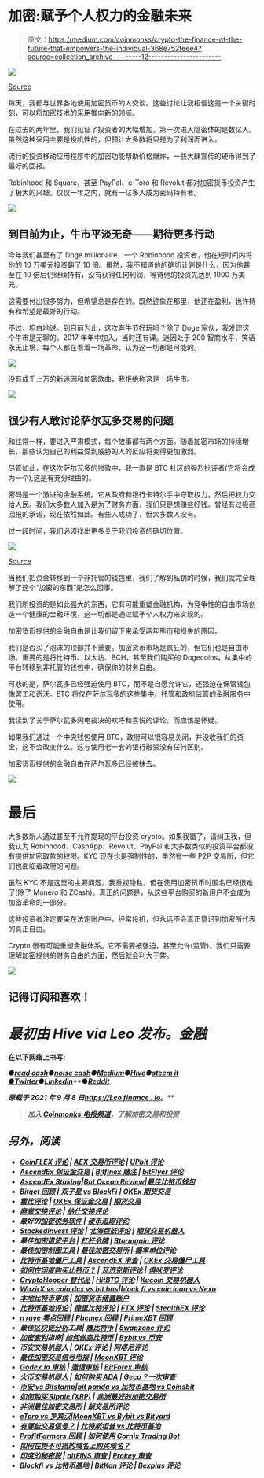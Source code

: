 # 加密:赋予个人权力的金融未来

> 原文：<https://medium.com/coinmonks/crypto-the-finance-of-the-future-that-empowers-the-individual-368e752feee4?source=collection_archive---------12----------------------->

![](img/b08896445bcd9a70d5ffc75d98b9f277.png)

[Source](https://pixabay.com/photos/cryptocurrency-concept-chess-3412233/)

每天，我都与世界各地使用加密货币的人交谈。这些讨论让我相信这是一个关键时刻，可以将加密技术的采用推向新的领域。

在过去的两年里，我们见证了投资者的大幅增加。第一次进入隐密体的是数亿人。虽然这种采用主要是投机性的，但预计大多数将只是为了利润而进入。

流行的投资移动应用程序中的加密功能帮助价格爆炸，一些大肆宣传的硬币得到了最好的回报。

Robinhood 和 Square，甚至 PayPal、e-Toro 和 Revolut 都对加密货币投资产生了极大的兴趣。仅仅一年之内，就有一亿多人成为密码持有者。

![](img/f45130952a53784172d47cb34123d59a.png)

## 到目前为止，牛市平淡无奇——期待更多行动

今年我们甚至有了 Doge millionaire，一个 Robinhood 投资者，他在短时间内将他的 10 万美元投资翻了 10 倍。虽然，我不知道他的确切计划是什么，因为他甚至在 10 倍后仍继续持有，没有获得任何利润，等待他的投资先达到 1000 万美元。

这需要付出很多努力，但希望总是存在的。既然迹象在那里，他还在盈利，也许持有和希望是最好的行动。

不过，坦白地说。到目前为止，这次奔牛节好玩吗？除了 Doge 家伙，我发现这个牛市是无聊的。2017 年年中加入，当时还有课。迷因处于 200 智商水平，笑话永无止境，每个人都在看着一场革命，认为这一切都是可能的。

![](img/3ccfaa9a70e5448f80aa41c05b0edfff.png)

没有成千上万的新迷因和加密歌曲，我拒绝称这是一场牛市。

![](img/f45130952a53784172d47cb34123d59a.png)

## 很少有人敢讨论萨尔瓦多交易的问题

和往常一样，要进入严肃模式，每个故事都有两个方面。随着加密市场的持续增长，那些认为自己的利益受到威胁的人的反应将变得更加激烈。

尽管如此，在这次萨尔瓦多的惨败中，我一直是 BTC 社区的强烈批评者(它将会成为一个),这是有充分理由的。

密码是一个激进的金融系统。它从政府和银行卡特尔手中夺取权力，然后把权力交给人民。我们大多数人加入是为了财务方面，我们只是想赚些好钱。曾经有过极高回报的承诺，现在依然如此。有些人成功了，但大多数人没有。

过一段时间，我们必须找出更多关于我们投资的确切位置。

![](img/93c54cf6c0204d5f55c7f5f02e53f885.png)

[Source](https://pixabay.com/illustrations/freedom-silhouette-woman-2053281/)

当我们把资金转移到一个非托管的钱包里，我们了解到私钥的时候，我们就完全理解了这个“加密的东西”是怎么回事。

我们所投资的是如此强大的东西，它有可能重塑金融机构，为竞争性的自由市场创造一个健康的金融环境，这一切都是通过赋予个人权力来实现的。

加密货币提供的金融自由是让我们留下来承受两年熊市和损失的原因。

我们是否买了泡沫的顶部并不重要。加密货币市场是疯狂的，但它们也是自由市场。重要的是将比特币、以太坊、BCH，甚至我们购买的 Dogecoins，从集中的平台转移到非托管的钱包中，确保你的财务自由。

可悲的是，萨尔瓦多已经强迫使用 BTC，而不是自愿允许它，还强迫在保管钱包像罢工和奇沃。BTC 将仅在萨尔瓦多的这些集中、托管和政府监管的金融服务中使用。

我读到了关于萨尔瓦多闪电裁决的欢呼和喜悦的评论，而应该是怀疑。

如果我们通过一个中央钱包使用 BTC，政府可以很容易关闭，并没收我们的资金，这不会改变什么。这与使用老一套的银行融资没有任何区别。

加密货币提供的金融自由在萨尔瓦多已经被抹去。

![](img/f45130952a53784172d47cb34123d59a.png)

# 最后

大多数新人通过甚至不允许提现的平台投资 crypto。如果我错了，请纠正我，但我认为 Robinhood、CashApp、Revolut、PayPal 和大多数类似的投资平台都没有提供加密取款的权限。KYC 现在也是强制性的，虽然有一些 P2P 交易所，但它们也面临着政府的问题。

虽然 KYC 不是这里的主要问题。我重视隐私，但在使用加密货币时匿名已经很难了(除了 Monero 和 ZCash)。真正的问题是，从这些平台购买的新用户不会成为加密革命的一部分。

这些投资者注定要呆在法定账户中，经常投机，但永远不会真正意识到加密所代表的真正自由。

Crypto 很有可能重塑金融体系。它不需要被强迫，甚至允许(监管)，我们只需要理解加密提供的财务自由的方面，然后就会利大于弊。

![](img/f45130952a53784172d47cb34123d59a.png)

## 记得订阅和喜欢！

# *最初由 Hive via Leo 发布。金融*

**在以下网络上书写:**

*●*[***read cash***](https://read.cash/@Pantera)*●*[***noise cash***](https://noise.cash/u/Pantera99)*●*[***Medium***](/@panterabch)*●*[***Hive***](https://hive.blog/@pantera1)*●*[***steem it*** *●*](https://steemit.com/@pantera1)[***Twitter***](https://twitter.com/Panterabch)*●*[***LinkedIn***](https://www.linkedin.com/in/panterabch/)**●*[***Reddit***](https://www.reddit.com/user/PanteraBCH)*

****原载于 2021 年 9 月 8 日*[*https://Leo finance . io*](https://leofinance.io/@pantera1/crypto-empowering-the-individual)*。****

> ***加入 [Coinmonks 电报频道](https://t.me/coincodecap)，了解加密交易和投资***

## ***另外，阅读***

*   ***[CoinFLEX 评论](https://blog.coincodecap.com/coinflex-review) | [AEX 交易所评论](https://blog.coincodecap.com/aex-exchange-review) | [UPbit 评论](https://blog.coincodecap.com/upbit-review)***
*   ***[AscendEx 保证金交易](https://blog.coincodecap.com/ascendex-margin-trading) | [Bitfinex 赌注](https://blog.coincodecap.com/bitfinex-staking) | [bitFlyer 评论](https://blog.coincodecap.com/bitflyer-review)***
*   ***[AscendEx Staking](https://blog.coincodecap.com/ascendex-staking)|[Bot Ocean Review](https://blog.coincodecap.com/bot-ocean-review)|[最佳比特币钱包](https://blog.coincodecap.com/bitcoin-wallets-india)***
*   ***[Bitget 回顾](https://blog.coincodecap.com/bitget-review) | [双子星 vs BlockFi](https://blog.coincodecap.com/gemini-vs-blockfi) | [OKEx 期货交易](https://blog.coincodecap.com/okex-futures-trading)***
*   ***[霍比评论](https://blog.coincodecap.com/huobi-review) | [OKEx 保证金交易](https://blog.coincodecap.com/okex-margin-trading) | [期货交易](https://blog.coincodecap.com/futures-trading)***
*   ***[麻雀交换评论](https://blog.coincodecap.com/sparrow-exchange-review) | [纳什交换评论](https://blog.coincodecap.com/nash-exchange-review)***
*   ***最好的[加密税务软件](/coinmonks/best-crypto-tax-tool-for-my-money-72d4b430816b) | [硬币追踪评论](/coinmonks/cointracking-review-a-reliable-cryptocurrency-tax-software-5114e3eb5737)***
*   ***[Stackedinvest 评论](https://blog.coincodecap.com/stackedinvest-review) | [北海巨妖评论](/coinmonks/kraken-review-6165fc1056ac) | [期货交易机器人](/coinmonks/futures-trading-bots-5a282ccee3f5)***
*   ***最佳[加密借贷平台](/coinmonks/top-5-crypto-lending-platforms-in-2020-that-you-need-to-know-a1b675cec3fa) | [杠杆令牌](/coinmonks/leveraged-token-3f5257808b22) | [Stormgain 评论](https://blog.coincodecap.com/stormgain-review)***
*   ***最佳[加密制图工具](/coinmonks/what-are-the-best-charting-platforms-for-cryptocurrency-trading-85aade584d80) | [最佳加密交易所](/coinmonks/crypto-exchange-dd2f9d6f3769) | [概率单位评论](https://blog.coincodecap.com/probit-review)***
*   ***[比特币基地僵尸工具](/coinmonks/coinbase-bots-ac6359e897f3) | [AscendEX 审查](/coinmonks/ascendex-review-53e829cf75fa) | [OKEx 交易僵尸工具](/coinmonks/okex-trading-bots-234920f61e60)***
*   ***[如何在印度购买比特币？](/coinmonks/buy-bitcoin-in-india-feb50ddfef94) | [瓦济克斯评论](/coinmonks/wazirx-review-5c811b074f5b) | [俱吠罗评论](/coinmonks/coinswitch-kuber-review-1a8dc5c7a739)***
*   ***[CryptoHopper 替代品](/coinmonks/cryptohopper-alternatives-d67287b16d27) | [HitBTC 评论](/coinmonks/hitbtc-review-c5143c5d53c2) | [Kucoin 交易机器人](/coinmonks/kucoin-trading-bot-automate-your-trades-8cf0ca2138e0)***
*   ***[WazirX vs coin dcx vs bit bns](/coinmonks/wazirx-vs-coindcx-vs-bitbns-149f4f19a2f1)|[block fi vs coin loan vs Nexo](/coinmonks/blockfi-vs-coinloan-vs-nexo-cb624635230d)***
*   ***[本地比特币审核](/coinmonks/localbitcoins-review-6cc001c6ed56) | [加密货币储蓄账户](https://blog.coincodecap.com/cryptocurrency-savings-accounts)***
*   ***[比特币基地评论](/coinmonks/coinbase-review-6ef4e0f56064) | [德里比特评论](/coinmonks/deribit-review-options-fees-apis-and-testnet-2ca16c4bbdb2) | [FTX 评论](/coinmonks/ftx-crypto-exchange-review-53664ac1198f) | [StealthEX 评论](/coinmonks/stealthex-review-396c67309988)***
*   ***[n rave 零点回顾](/coinmonks/ngrave-zero-review-c465cf8307fc) | [Phemex 回顾](/coinmonks/phemex-review-4cfba0b49e28) | [PrimeXBT 回顾](/coinmonks/primexbt-review-88e0815be858)***
*   ***最佳[区块链分析](https://bitquery.io/blog/best-blockchain-analysis-tools-and-software)工具| [赚比特币](/coinmonks/earn-bitcoin-6e8bd3c592d9) | [Swapzone 评论](/coinmonks/swapzone-review-crypto-exchange-data-aggregator-e0ad78e55ed7)***
*   ***[加密套利](/coinmonks/crypto-arbitrage-guide-how-to-make-money-as-a-beginner-62bfe5c868f6)指南| [如何做空比特币](/coinmonks/how-to-short-bitcoin-568a2d0b4ae5) | [Bybit vs 币安](https://blog.coincodecap.com/bybit-binance-moonxbt)***
*   ***[币安交易机器人](/coinmonks/binance-trading-bots-d0d57bb62c4c) | [OKEx 评论](/coinmonks/okex-review-6b369304110f) | [阿塔尼评论](https://blog.coincodecap.com/atani-review)***
*   ***[最佳加密交易信号电报](/coinmonks/best-crypto-signals-telegram-5785cdbc4b2b) | [MoonXBT 评论](/coinmonks/moonxbt-review-6e4ab26d037)***
*   ***[Godex.io 审核](/coinmonks/godex-io-review-7366086519fb) | [邀请审核](/coinmonks/invity-review-70f3030c0502) | [BitForex 审核](https://blog.coincodecap.com/bitforex-review)***
*   ***[火币交易机器人](https://blog.coincodecap.com/huobi-trading-bot) | [如何购买 ADA](https://blog.coincodecap.com/buy-ada-cardano) | [Geco？一次审查](https://blog.coincodecap.com/geco-one-review)***
*   ***[币安 vs Bitstamp](https://blog.coincodecap.com/binance-vs-bitstamp)|[bit panda vs 比特币基地 vs Coinsbit](https://blog.coincodecap.com/bitpanda-coinbase-coinsbit)***
*   ***[如何购买 Ripple (XRP)](https://blog.coincodecap.com/buy-ripple-india) | [非洲最好的加密交易所](https://blog.coincodecap.com/crypto-exchange-africa)***
*   ***[非洲最佳加密交易所](https://blog.coincodecap.com/crypto-exchange-africa) | [胡交易所评论](https://blog.coincodecap.com/hoo-exchange-review)***
*   ***[eToro vs 罗宾汉](https://blog.coincodecap.com/etoro-robinhood)|[MoonXBT vs Bybit vs Bityard](https://blog.coincodecap.com/bybit-bityard-moonxbt)***
*   ***[有哪些交易信号？](https://blog.coincodecap.com/trading-signal) | [比特斯坦普 vs 比特币基地](https://blog.coincodecap.com/bitstamp-coinbase)***
*   ***[ProfitFarmers 回顾](https://blog.coincodecap.com/profitfarmers-review) | [如何使用 Cornix Trading Bot](https://blog.coincodecap.com/cornix-trading-bot)***
*   ***[如何在势不可挡的域名上购买域名？](https://blog.coincodecap.com/buy-domain-on-unstoppable-domains)***
*   ***[印度的秘密税](https://blog.coincodecap.com/crypto-tax-india) | [altFINS 审查](https://blog.coincodecap.com/altfins-review) | [Prokey 审查](/coinmonks/prokey-review-26611173c13c)***
*   ***[Blockfi vs 比特币基地](https://blog.coincodecap.com/blockfi-vs-coinbase) | [BitKan 评论](https://blog.coincodecap.com/bitkan-review) | [Bexplus 评论](https://blog.coincodecap.com/bexplus-review)***